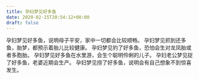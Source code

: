 ```yaml
---
title: 孕妇梦见好多鱼
date: 2020-02-15T20:54:12+08:00
draft: false
---
```


孕妇梦见好多鱼，说明母子平安，家中一切都会比较顺畅。
孕妇梦见抓到还多鱼，胎梦，都预示着胎儿比较健康。
孕妇梦见钓了好多鱼，恐怕会生对龙凤胎或者多胞胎。
孕妇梦见好多鱼在水里游，会生个聪明伶俐的儿子。
孕妇老公梦见捉了好多鱼，老婆近期会生产。
孕妇梦见捞了好多鱼，说明会有自己想象不到惊喜发生。